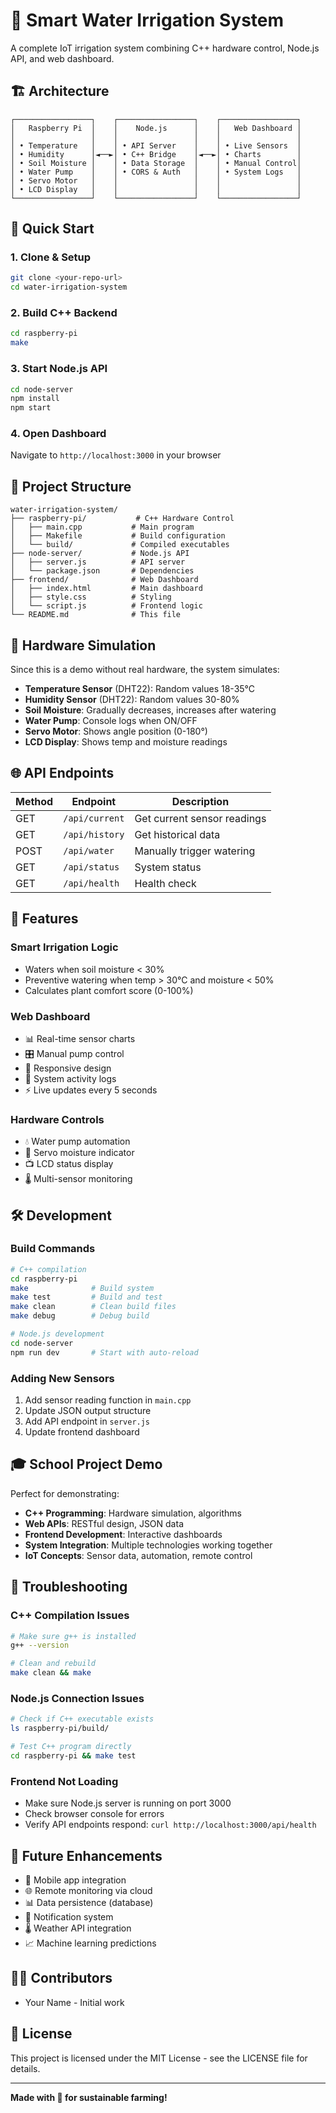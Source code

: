 # 🌱 Smart Water Irrigation System

A complete IoT irrigation system combining C++ hardware control, Node.js API, and web dashboard.

## 🏗️ Architecture

```
┌─────────────────┐    ┌─────────────────┐    ┌─────────────────┐
│   Raspberry Pi  │    │    Node.js      │    │   Web Dashboard │
│                 │    │                 │    │                 │
│ • Temperature   │    │ • API Server    │    │ • Live Sensors  │
│ • Humidity      │◄──►│ • C++ Bridge    │◄──►│ • Charts        │
│ • Soil Moisture │    │ • Data Storage  │    │ • Manual Control│
│ • Water Pump    │    │ • CORS & Auth   │    │ • System Logs   │
│ • Servo Motor   │    │                 │    │                 │
│ • LCD Display   │    │                 │    │                 │
└─────────────────┘    └─────────────────┘    └─────────────────┘
```

## 🚀 Quick Start

### 1. Clone & Setup
```bash
git clone <your-repo-url>
cd water-irrigation-system
```

### 2. Build C++ Backend
```bash
cd raspberry-pi
make
```

### 3. Start Node.js API
```bash
cd node-server
npm install
npm start
```

### 4. Open Dashboard
Navigate to `http://localhost:3000` in your browser

## 📁 Project Structure

```
water-irrigation-system/
├── raspberry-pi/           # C++ Hardware Control
│   ├── main.cpp           # Main program
│   ├── Makefile           # Build configuration  
│   └── build/             # Compiled executables
├── node-server/           # Node.js API
│   ├── server.js          # API server
│   └── package.json       # Dependencies
├── frontend/              # Web Dashboard
│   ├── index.html         # Main dashboard
│   ├── style.css          # Styling
│   └── script.js          # Frontend logic
└── README.md              # This file
```

## 🔧 Hardware Simulation

Since this is a demo without real hardware, the system simulates:

- **Temperature Sensor** (DHT22): Random values 18-35°C
- **Humidity Sensor** (DHT22): Random values 30-80%
- **Soil Moisture**: Gradually decreases, increases after watering
- **Water Pump**: Console logs when ON/OFF
- **Servo Motor**: Shows angle position (0-180°)
- **LCD Display**: Shows temp and moisture readings

## 🌐 API Endpoints

| Method | Endpoint | Description |
|--------|----------|-------------|
| GET | `/api/current` | Get current sensor readings |
| GET | `/api/history` | Get historical data |
| POST | `/api/water` | Manually trigger watering |
| GET | `/api/status` | System status |
| GET | `/api/health` | Health check |

## 🎯 Features

### Smart Irrigation Logic
- Waters when soil moisture < 30%
- Preventive watering when temp > 30°C and moisture < 50%
- Calculates plant comfort score (0-100%)

### Web Dashboard
- 📊 Real-time sensor charts
- 🎛️ Manual pump control
- 📱 Responsive design
- 📝 System activity logs
- ⚡ Live updates every 5 seconds

### Hardware Controls
- 💧 Water pump automation
- 🔄 Servo moisture indicator
- 📺 LCD status display
- 🌡️ Multi-sensor monitoring

## 🛠️ Development

### Build Commands
```bash
# C++ compilation
cd raspberry-pi
make              # Build system
make test         # Build and test
make clean        # Clean build files
make debug        # Debug build

# Node.js development
cd node-server
npm run dev       # Start with auto-reload
```

### Adding New Sensors
1. Add sensor reading function in `main.cpp`
2. Update JSON output structure
3. Add API endpoint in `server.js`
4. Update frontend dashboard

## 🎓 School Project Demo

Perfect for demonstrating:
- **C++ Programming**: Hardware simulation, algorithms
- **Web APIs**: RESTful design, JSON data
- **Frontend Development**: Interactive dashboards
- **System Integration**: Multiple technologies working together
- **IoT Concepts**: Sensor data, automation, remote control

## 🔧 Troubleshooting

### C++ Compilation Issues
```bash
# Make sure g++ is installed
g++ --version

# Clean and rebuild
make clean && make
```

### Node.js Connection Issues  
```bash
# Check if C++ executable exists
ls raspberry-pi/build/

# Test C++ program directly
cd raspberry-pi && make test
```

### Frontend Not Loading
- Make sure Node.js server is running on port 3000
- Check browser console for errors
- Verify API endpoints respond: `curl http://localhost:3000/api/health`

## 📝 Future Enhancements

- 📱 Mobile app integration
- 🌐 Remote monitoring via cloud
- 📊 Data persistence (database)
- 🔔 Notification system
- 🌡️ Weather API integration
- 📈 Machine learning predictions

## 👨‍💻 Contributors

- Your Name - Initial work

## 📄 License

This project is licensed under the MIT License - see the LICENSE file for details.

---

**Made with 🌱 for sustainable farming!**